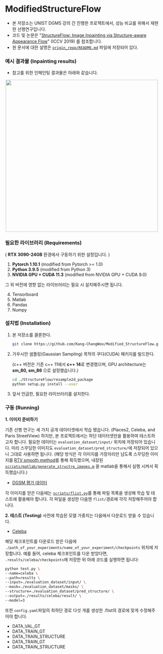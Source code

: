 # ModifiedStructureFlow
- 본 저장소는 UNIST DGMS 강의 간 진행한 프로젝트에서, 성능 비교를 위해서 재현한 선행연구입니다. 
- 코드 및 논문은 "[StructureFlow: Image Inpainting via Structure-aware Appearance Flow](https://arxiv.org/abs/1908.03852)" (ICCV 2019) 를 참조합니다.
- 원 문서에 대한 설명은 [`origin_repo/README.md`](origin_repo/README.md) 파일에 저장되어 있다.


### 예시 결과물 (Inpainting results)
- 참고를 위한 인페인팅 결과물은 아래와 같습니다.
<p align='center'>  
  <img src='https://user-images.githubusercontent.com/30292465/62820141-8e634300-bb92-11e9-9895-570f020edc47.png' width='500'/>
</p>



### 필요한 라이브러리 (Requirements)

( **RTX 3090-24GB** 환경에서 구동하기 위한 설정입니다. )

1. **Pytorch 1.10.1** (modified from Pytorch >= 1.0)
2. **Python 3.9.5** (modified from Python 3)
3. **NVIDIA GPU + CUDA 11.3** (modified from NVIDIA GPU + CUDA 9.0)

그 외 버전에 영향 없는 라이브러리는 필요 시 설치해주시면 됩니다.

4. Tensorboard
5. Matlab
6. Pandas
7. Numpy



### 설치법 (Installation)

1. 본 저장소를 클론한다.

   ```bash
   git clone https://github.com/Kang-ChangWoo/Modified_StructureFlow.git
   ```

2. 가우시안 샘플링(Gaussian Sampling) 목적의 쿠다(CUDA) 패키지를 빌드한다. 

   (c++ 버전은 기존 c++ 11에서 **c++ 14**로 변경했으며, GPU architecture는 **sm_80, sm_86** 으로 설정했습니다.)

   ```bash
   cd ./StructureFlow/resample2d_package
   python setup.py install --user
   ```

3. 앞서 언급한, 필요한 라이브러리를 설치한다.


### 구동 (Running)

**1.	이미지 준비하기**

기존 선행 연구는 세 가지 공개 데이터셋에서 학습 됐습니다. (Places2, Celeba, and Paris StreetView)  하지만, 본 프로젝트에서는 하단 데이터셋만을 활용하여 테스트하고자 합니다.  필요한 데이터는 `evaluation_dataset/input/` 위치에 저장되어 있습니다. 미리 스무딩한 이미지도 `evaluation_dataset/pred_structure/`에 저장되어 있으니 그대로 사용하면 됩니다.  (해당 방식은 각 이미지를 가장자리만 남도록 스무딩한 이미지를 [RTV smooth method](http://www.cse.cuhk.edu.hk/~leojia/projects/texturesep/)를 통해 획득했으며, 내장된 [`scripts/matlab/generate_structre_images.m`](scripts/matlab/generate_structure_images.m) 을 matlab을 통해서 실행 시켜서 획득했습니다.)

- [DGSM 평가 데이터](evaluation_dataset/input/000.png)


각 이미지를 얻은 다음에는 [`scripts/flist.py`](scripts/flist.py)를 통해 파일 목록을 생성해 학습 및 테스트에 활용해야 합니다.  각 파일을 생성한 다음엔 `flist/`경로에 각각 저장해주어야 합니다.



**2. 테스트 (Testing)**
사전에 학습된 모델 가중치는 다음에서 다운로드 받을 수 있습니다. 

- [Celeba](https://drive.google.com/open?id=1PrLgcEd964etxZcHIOE93uUONB9-b6pI)


해당 체크포인트를 다운로드 받은 다음에 `./path_of_your_experiments/name_of_your_experiment/checkpoints` 위치에 저장합니다.  예를 들어, celeba 체크포인트를 다운 받았다면, `.results/celeba/checkpoints`에 저장한 뒤 아래 코드를 실행하면 됩니다:

```bash
python test.py \
--name=celeba \
--path=results \
--input=./evaluation_dataset/input/ \
--mask=./evaluation_dataset/masks/ \
--structure=./evaluation_dataset/pred_structure/ \
--output=./results/celeba/result/ \
--model=3
```


또한 `config.yaml`파일의 최하단 경로 다섯 개를 생성한 .flist의 경로에 맞게 수정해주어야 합니다.
- DATA_VAL_GT
- DATA_TRAIN_GT
- DATA_TRAIN_STRUCTURE
- DATA_TRAIN_GT
- DATA_TRAIN_STRUCTURE
